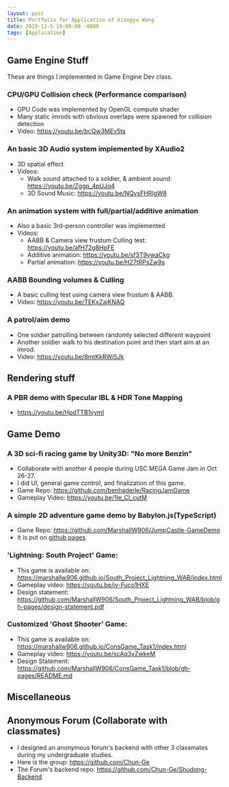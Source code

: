 ```yaml
---
layout: post
title: Portfolio for Application of Xiangyu Wang
date: 2019-12-5 19:00:00 -0800
tags: [Application]
---
```


## Game Engine Stuff
These are things I implemented in Game Engine Dev class.

### CPU/GPU Collision check (Performance comparison)
- GPU Code was implemented by OpenGL compute shader
- Many static imrods with obvious overlaps were spawned for collision detection
- Video: https://youtu.be/bcQw3MEv5ts 

### An basic 3D Audio system implemented by XAudio2
- 3D spatial effect
- Videos: 
  - Walk sound attached to a soldier, & ambient sound: https://youtu.be/Zggp_4pUJq4
  - 3D Sound Music: https://youtu.be/NQvsFHRlgW8

### An animation system with full/partial/additive animation
- Also a basic 3rd-person controller was implemented
- Videos: 
  - AABB & Camera view frustum Culling test: https://youtu.be/afH72g8HpFE
  - Additive animation: https://youtu.be/sf3T9ywaCkg
  - Partial animation: https://youtu.be/H27tRPsZw9s

### AABB Bounding volumes & Culling
- A basic culling test using camera view frustum & AABB.
- Video: https://youtu.be/TEKxZajKNAQ

### A patrol/aim demo
- One soldier patrolling between randomly selected different waypoint
- Another soldier walk to his destination point and then start aim at an imrod.
- Video: https://youtu.be/8mtKkRWi5Jk 

## Rendering stuff
### A PBR demo with Specular IBL & HDR Tone Mapping
- https://youtu.be/HpdTTB1vymI

## Game Demo
### A 3D sci-fi racing game by Unity3D: "No more Benzin"

- Collaborate with another 4 people during USC MEGA Game Jam in Oct 26-27.
- I did UI, general game control, and finalization of this game.
- Game Repo: https://github.com/benhaderle/RacingJamGame
- Gameplay Video: https://youtu.be/1le_Cl_cutM

### A simple 2D adventure game demo by Babylon.js(TypeScript)

- Game Repo: https://github.com/MarshallW906/JumpCastle-GameDemo
- It is put on [github pages](https://marshallw906.github.io/JumpCastle-GameDemo/)

### 'Lightning: South Project' Game:

- This game is available on: https://marshallw906.github.io/South_Project_Lightning_WAB/index.html
- Gameplay video: https://youtu.be/jy-Fuco1HXE
- Design statement: https://github.com/MarshallW906/South_Project_Lightning_WAB/blob/gh-pages/design-statement.pdf

### Customized 'Ghost Shooter' Game:

- This game is available on: https://marshallw906.github.io/ConsGame_Task1/index.html
- Gameplay video: https://youtu.be/scAq3yZwkeM
- Design Statement: https://github.com/MarshallW906/ConsGame_Task1/blob/gh-pages/README.md

## Miscellaneous
## Anonymous Forum (Collaborate with classmates)

- I designed an anonymous forum's backend with other 3 classmates during my undergraduate studies.
- Here is the group: https://github.com/Chun-Ge
- The Forum's backend repo: https://github.com/Chun-Ge/Shudong-Backend
